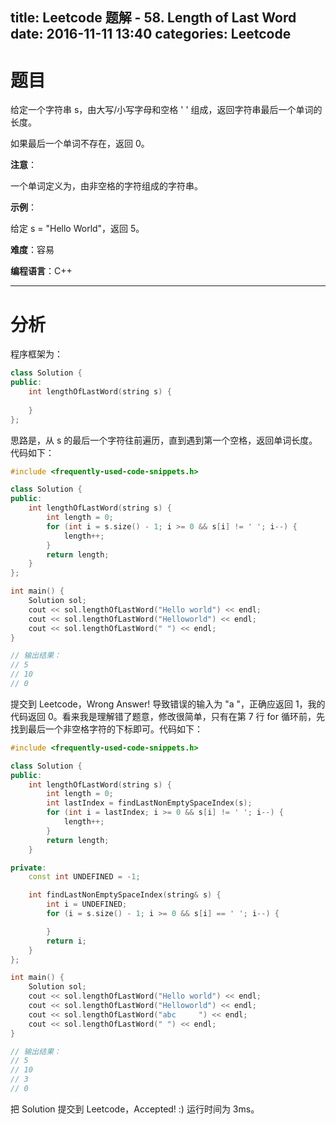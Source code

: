title: Leetcode 题解 - 58. Length of Last Word
date: 2016-11-11 13:40
categories: Leetcode
---

# 题目

给定一个字符串 s，由大写/小写字母和空格 ' ' 组成，返回字符串最后一个单词的长度。

如果最后一个单词不存在，返回 0。

<!-- more -->

**注意**：

一个单词定义为，由非空格的字符组成的字符串。

**示例**：

给定 s = "Hello World"，返回 5。

**难度**：容易

**编程语言**：C++

---

# 分析

程序框架为：

```cpp
class Solution {
public:
    int lengthOfLastWord(string s) {
        
    }
};
```

思路是，从 s 的最后一个字符往前遍历，直到遇到第一个空格，返回单词长度。代码如下：

```cpp
#include <frequently-used-code-snippets.h>

class Solution {
public:
    int lengthOfLastWord(string s) {
        int length = 0;
        for (int i = s.size() - 1; i >= 0 && s[i] != ' '; i--) {
            length++;
        }
        return length;
    }
};

int main() {
    Solution sol;
    cout << sol.lengthOfLastWord("Hello world") << endl;
    cout << sol.lengthOfLastWord("Helloworld") << endl;
    cout << sol.lengthOfLastWord(" ") << endl;
}

// 输出结果：
// 5
// 10
// 0
```

提交到 Leetcode，Wrong Answer! 导致错误的输入为 "a "，正确应返回 1，我的代码返回 0。看来我是理解错了题意，修改很简单，只有在第 7 行 for 循环前，先找到最后一个非空格字符的下标即可。代码如下：

```cpp
#include <frequently-used-code-snippets.h>

class Solution {
public:
    int lengthOfLastWord(string s) {
        int length = 0;
        int lastIndex = findLastNonEmptySpaceIndex(s);
        for (int i = lastIndex; i >= 0 && s[i] != ' '; i--) {
            length++;
        }
        return length;
    }

private:
    const int UNDEFINED = -1;

    int findLastNonEmptySpaceIndex(string& s) {
        int i = UNDEFINED;
        for (i = s.size() - 1; i >= 0 && s[i] == ' '; i--) {

        }
        return i;
    }
};

int main() {
    Solution sol;
    cout << sol.lengthOfLastWord("Hello world") << endl;
    cout << sol.lengthOfLastWord("Helloworld") << endl;
    cout << sol.lengthOfLastWord("abc     ") << endl;
    cout << sol.lengthOfLastWord(" ") << endl;
}

// 输出结果：
// 5
// 10
// 3
// 0
```

把 Solution 提交到 Leetcode，Accepted! :) 运行时间为 3ms。

